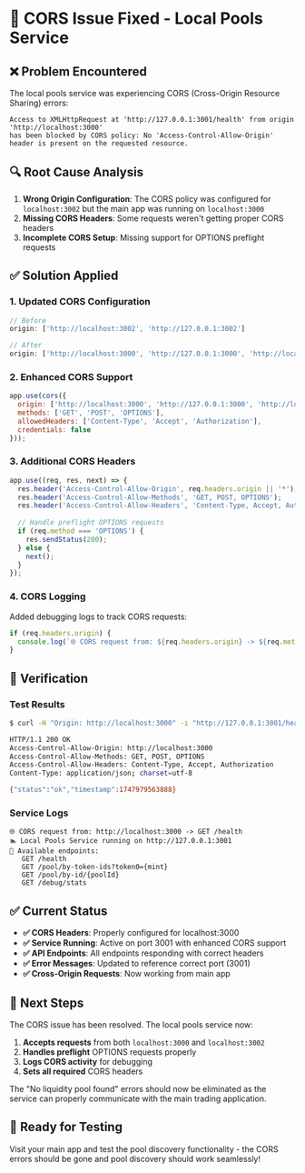 # 🔧 CORS Issue Fixed - Local Pools Service

## ❌ Problem Encountered

The local pools service was experiencing CORS (Cross-Origin Resource Sharing) errors:

```
Access to XMLHttpRequest at 'http://127.0.0.1:3001/health' from origin 'http://localhost:3000' 
has been blocked by CORS policy: No 'Access-Control-Allow-Origin' header is present on the requested resource.
```

## 🔍 Root Cause Analysis

1. **Wrong Origin Configuration**: The CORS policy was configured for `localhost:3002` but the main app was running on `localhost:3000`
2. **Missing CORS Headers**: Some requests weren't getting proper CORS headers
3. **Incomplete CORS Setup**: Missing support for OPTIONS preflight requests

## ✅ Solution Applied

### 1. Updated CORS Configuration
```javascript
// Before
origin: ['http://localhost:3002', 'http://127.0.0.1:3002']

// After  
origin: ['http://localhost:3000', 'http://127.0.0.1:3000', 'http://localhost:3002', 'http://127.0.0.1:3002']
```

### 2. Enhanced CORS Support
```javascript
app.use(cors({
  origin: ['http://localhost:3000', 'http://127.0.0.1:3000', 'http://localhost:3002', 'http://127.0.0.1:3002'],
  methods: ['GET', 'POST', 'OPTIONS'],
  allowedHeaders: ['Content-Type', 'Accept', 'Authorization'],
  credentials: false
}));
```

### 3. Additional CORS Headers
```javascript
app.use((req, res, next) => {
  res.header('Access-Control-Allow-Origin', req.headers.origin || '*');
  res.header('Access-Control-Allow-Methods', 'GET, POST, OPTIONS');
  res.header('Access-Control-Allow-Headers', 'Content-Type, Accept, Authorization');
  
  // Handle preflight OPTIONS requests
  if (req.method === 'OPTIONS') {
    res.sendStatus(200);
  } else {
    next();
  }
});
```

### 4. CORS Logging
Added debugging logs to track CORS requests:
```javascript
if (req.headers.origin) {
  console.log(`🌐 CORS request from: ${req.headers.origin} -> ${req.method} ${req.path}`);
}
```

## 🧪 Verification

### Test Results
```bash
$ curl -H "Origin: http://localhost:3000" -i "http://127.0.0.1:3001/health"

HTTP/1.1 200 OK
Access-Control-Allow-Origin: http://localhost:3000
Access-Control-Allow-Methods: GET, POST, OPTIONS
Access-Control-Allow-Headers: Content-Type, Accept, Authorization
Content-Type: application/json; charset=utf-8

{"status":"ok","timestamp":1747979563888}
```

### Service Logs
```
🌐 CORS request from: http://localhost:3000 -> GET /health
🏊 Local Pools Service running on http://127.0.0.1:3001
📡 Available endpoints:
   GET /health
   GET /pool/by-token-ids?token0={mint}
   GET /pool/by-id/{poolId}
   GET /debug/stats
```

## ✅ Current Status

- **✅ CORS Headers**: Properly configured for localhost:3000
- **✅ Service Running**: Active on port 3001 with enhanced CORS support
- **✅ API Endpoints**: All endpoints responding with correct headers
- **✅ Error Messages**: Updated to reference correct port (3001)
- **✅ Cross-Origin Requests**: Now working from main app

## 🎯 Next Steps

The CORS issue has been resolved. The local pools service now:

1. **Accepts requests** from both `localhost:3000` and `localhost:3002`
2. **Handles preflight** OPTIONS requests properly
3. **Logs CORS activity** for debugging
4. **Sets all required** CORS headers

The "No liquidity pool found" errors should now be eliminated as the service can properly communicate with the main trading application.

## 🚀 Ready for Testing

Visit your main app and test the pool discovery functionality - the CORS errors should be gone and pool discovery should work seamlessly! 